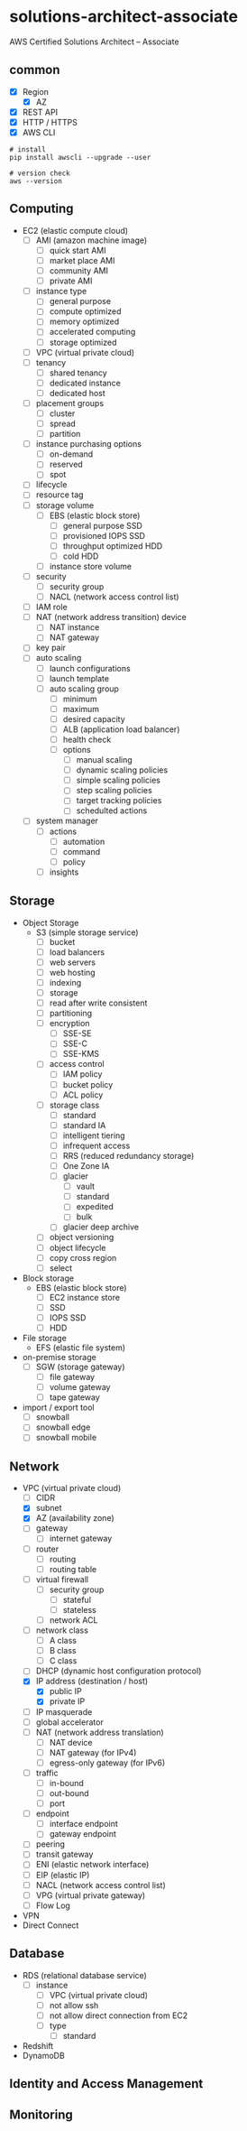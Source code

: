 # solutions-architect-associate
AWS Certified Solutions Architect – Associate  
  
## common
- [x] Region
  - [x] AZ
- [x] REST API
- [x] HTTP / HTTPS 
- [x] AWS CLI
```ShellSession
# install
pip install awscli --upgrade --user

# version check
aws --version
```

## Computing
- EC2 (elastic compute cloud)
  - [ ] AMI (amazon machine image)
    - [ ] quick start AMI
    - [ ] market place AMI
    - [ ] community AMI
    - [ ] private AMI
  - [ ] instance type
    - [ ] general purpose
    - [ ] compute optimized
    - [ ] memory optimized
    - [ ] accelerated computing
    - [ ] storage optimized
  - [ ] VPC (virtual private cloud)
  - [ ] tenancy
    - [ ] shared tenancy
    - [ ] dedicated instance
    - [ ] dedicated host
  - [ ] placement groups
    - [ ] cluster
    - [ ] spread
    - [ ] partition
  - [ ] instance purchasing options
    - [ ] on-demand
    - [ ] reserved
    - [ ] spot
  - [ ] lifecycle
  - [ ] resource tag
  - [ ] storage volume
    - [ ] EBS (elastic block store)
      - [ ] general purpose SSD
      - [ ] provisioned IOPS SSD
      - [ ] throughput optimized HDD
      - [ ] cold HDD
    - [ ] instance store volume
  - [ ] security
    - [ ] security group
    - [ ] NACL (network access control list)
  - [ ] IAM role
  - [ ] NAT (network address transition) device
    - [ ] NAT instance
    - [ ] NAT gateway
  - [ ] key pair
  - [ ] auto scaling
    - [ ] launch configurations
    - [ ] launch template
    - [ ] auto scaling group
      - [ ] minimum
      - [ ] maximum
      - [ ] desired capacity
      - [ ] ALB (application load balancer)
      - [ ] health check
      - [ ] options
        - [ ] manual scaling
        - [ ] dynamic scaling policies
        - [ ] simple scaling policies
        - [ ] step scaling policies
        - [ ] target tracking policies
        - [ ] schedulted actions
  - [ ] system manager
    - [ ] actions
      - [ ] automation
      - [ ] command
      - [ ] policy
    - [ ] insights

## Storage
- Object Storage
  - S3 (simple storage service)
    - [ ] bucket
    - [ ] load balancers
    - [ ] web servers
    - [ ] web hosting
    - [ ] indexing
    - [ ] storage
    - [ ] read after write consistent
    - [ ] partitioning
    - [ ] encryption
      - [ ] SSE-SE
      - [ ] SSE-C
      - [ ] SSE-KMS
    - [ ] access control
      - [ ] IAM policy
      - [ ] bucket policy
      - [ ] ACL policy
    - [ ] storage class
      - [ ] standard
      - [ ] standard IA
      - [ ] intelligent tiering
      - [ ] infrequent access
      - [ ] RRS (reduced redundancy storage)
      - [ ] One Zone IA
      - [ ] glacier
        - [ ] vault
        - [ ] standard
        - [ ] expedited
        - [ ] bulk
      - [ ] glacier deep archive
    - [ ] object versioning
    - [ ] object lifecycle
    - [ ] copy cross region
    - [ ] select
- Block storage
  - EBS (elastic block store)
    - [ ] EC2 instance store
    - [ ] SSD
    - [ ] IOPS SSD
    - [ ] HDD
- File storage
  - EFS (elastic file system)
- on-premise storage
  - [ ] SGW (storage gateway)
    - [ ] file gateway
    - [ ] volume gateway
    - [ ] tape gateway
- import / export tool
  - [ ] snowball
  - [ ] snowball edge
  - [ ] snowball mobile

## Network
- VPC (virtual private cloud)
  - [ ] CIDR
  - [x] subnet
  - [x] AZ (availability zone)
  - [ ] gateway
    - [ ] internet gateway
  - [ ] router
    - [ ] routing
    - [ ] routing table
  - [ ] virtual firewall 
    - [ ] security group
      - [ ] stateful
      - [ ] stateless
    - [ ] network ACL 
  - [ ] network class
    - [ ] A class
    - [ ] B class
    - [ ] C class
  - [ ] DHCP (dynamic host configuration protocol)
  - [x] IP address (destination / host)
    - [x] public IP
    - [x] private IP
  - [ ] IP masquerade
  - [ ] global accelerator
  - [ ] NAT (network address translation)
    - [ ] NAT device
    - [ ] NAT gateway (for IPv4)
    - [ ] egress-only gateway (for IPv6)
  - [ ] traffic
    - [ ] in-bound
    - [ ] out-bound
    - [ ] port
  - [ ] endpoint
    - [ ] interface endpoint
    - [ ] gateway endpoint
  - [ ] peering
  - [ ] transit gateway
  - [ ] ENI (elastic network interface)
  - [ ] EIP (elastic IP)
  - [ ] NACL (network access control list)
  - [ ] VPG (virtual private gateway)
  - [ ] Flow Log
- VPN
- Direct Connect

## Database
- RDS (relational database service)
  - [ ] instance
    - [ ] VPC (virtual private cloud)
    - [ ] not allow ssh
    - [ ] not allow direct connection from EC2
    - [ ] type
      - [ ] standard
- Redshift
- DynamoDB

## Identity and Access Management

## Monitoring
